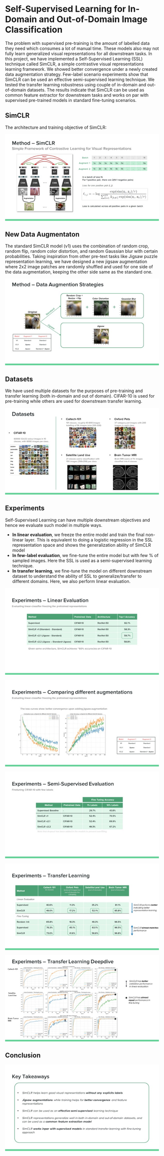 # Self-Supervised Learning for In-Domain and Out-of-Domain Image Classification

The problem with supervised pre-training is the amount of labelled data they need which consumes a lot of manual time. These models also may not fully learn generalized visual representations for all downstream tasks. In this project, we
have implemented a Self-Supervised Learning (SSL) technique called SimCLR, a simple contrastive visual representations learning framework. We showed better convergence under a newly created data augmentation strategy. Few-label scenario
experiments show that SimCLR can be used an effective semi-supervised learning technique. We tested the transfer learning robustness using couple of in-domain and out-of-domain datasets. The results indicate that SimCLR can be used as
common feature extractor for downstream tasks and works on par with supervised pre-trained models in standard fine-tuning scenarios.

## SimCLR

The architecture and training objective of SimCLR:

![SimCLR](imgs/simclr.jpeg "SimCLR")

## New Data Augmentaton
The standard SimCLR model (v1) uses the combination of random crop, random flip, random color distortion, and random Gaussian blur with certain probabilities. Taking inspiration from other pre-text tasks like Jigsaw puzzle representation learning, we have designed a new jigsaw augmentation where 2x2 image patches are randomly shuffled and used for one side of the data augmentation, keeping the other side same as the standard one.

![data_aug](imgs/data_aug.jpeg "data_aug")

## Datasets
We have used multiple datasets for the purposes of pre-training and transfer learning (both in-domain and out of domain). CIFAR-10 is used for pre-training while others are used for downstream transfer learning.

![datasets](imgs/datasets.jpeg "datasets")

## Experiments

Self-Supervised Learning can have multiple downstream objectives and hence we evaluate such model in multiple ways.
* **In linear evaluation**, we freeze the entire model and train the final non-linear layer. This is equivalent to doing a logistic regression in the SSL representation space and shows the generalization ability of SimCLR model
* **In few-label evaluation**, we fine-tune the entire model but with few % of sampled images. Here the SSL is used as a semi-supervised learning technique.
* **In transfer learning**, we fine-tune the model on different downstream dataset to understand the ability of SSL to generalize/transfer to different domains. Here, we also perform linear
evaluation.

![linear_eval](imgs/linear_eval.jpeg "linear_eval")

![loss](imgs/loss.jpeg "loss")

![semi_sup](imgs/semi_sup.jpeg "semi_sup")

![tl](imgs/tl.jpeg "tl")

![tl_curves](imgs/tl_curves.jpeg "tl_curves")

## Conclusion

![conclusion](imgs/conclusion.jpeg "conclusion")
